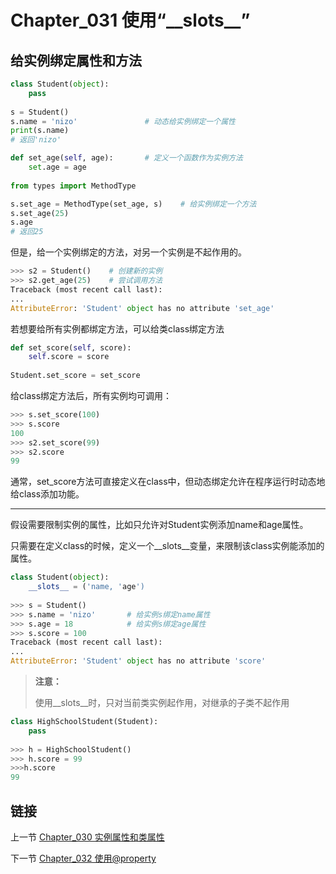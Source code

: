 # Chapter_031   使用“\_\_slots\_\_”

## 给实例绑定属性和方法

```python
class Student(object):
    pass
    
s = Student()
s.name = 'nizo'               # 动态给实例绑定一个属性
print(s.name)
# 返回'nizo'

def set_age(self, age):       # 定义一个函数作为实例方法
    set.age = age
    
from types import MethodType

s.set_age = MethodType(set_age, s)    # 给实例绑定一个方法
s.set_age(25)
s.age
# 返回25
```

但是，给一个实例绑定的方法，对另一个实例是不起作用的。

```python
>>> s2 = Student()    # 创建新的实例
>>> s2.get_age(25)    # 尝试调用方法
Traceback (most recent call last):
...
AttributeError: 'Student' object has no attribute 'set_age'
```

若想要给所有实例都绑定方法，可以给类class绑定方法

```python
def set_score(self, score):
    self.score = score
    
Student.set_score = set_score
```

给class绑定方法后，所有实例均可调用：

```python
>>> s.set_score(100)
>>> s.score
100
>>> s2.set_score(99)
>>> s2.score
99
```

通常，set_score方法可直接定义在class中，但动态绑定允许在程序运行时动态地给class添加功能。

---

假设需要限制实例的属性，比如只允许对Student实例添加name和age属性。

只需要在定义class的时候，定义一个\_\_slots\_\_变量，来限制该class实例能添加的属性。

```python
class Student(object):
    __slots__ = ('name, 'age')
    
>>> s = Student()
>>> s.name = 'nizo'       # 给实例s绑定name属性
>>> s.age = 18            # 给实例s绑定age属性
>>> s.score = 100
Traceback (most recent call last):
...
AttributeError: 'Student' object has no attribute 'score'
````

> **注意：**
>
> 使用\_\_slots\_\_时，只对当前类实例起作用，对继承的子类不起作用


```python
class HighSchoolStudent(Student):
    pass
    
>>> h = HighSchoolStudent()
>>> h.score = 99
>>>h.score
99
```


## 链接

上一节 [Chapter_030 实例属性和类属性](https://github.com/nizo2010/Study_Python_lxf/blob/master/Chapter_030.md "Chapter_030 实例属性和类属性")

下一节 [Chapter_032 使用@property](https://github.com/nizo2010/Study_Python_lxf/blob/master/Chapter_032.md "Chapter_032 使用@property")

